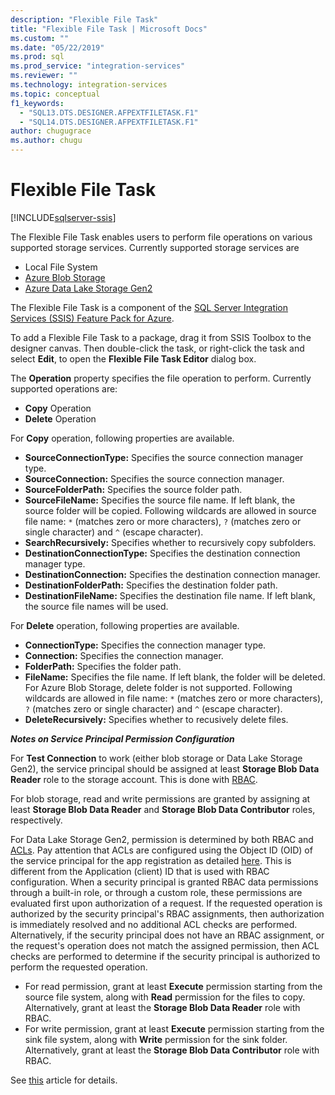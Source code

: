 ```yaml
---
description: "Flexible File Task"
title: "Flexible File Task | Microsoft Docs"
ms.custom: ""
ms.date: "05/22/2019"
ms.prod: sql
ms.prod_service: "integration-services"
ms.reviewer: ""
ms.technology: integration-services
ms.topic: conceptual
f1_keywords: 
  - "SQL13.DTS.DESIGNER.AFPEXTFILETASK.F1"
  - "SQL14.DTS.DESIGNER.AFPEXTFILETASK.F1"
author: chugugrace
ms.author: chugu
---
```

# Flexible File Task

[!INCLUDE[sqlserver-ssis](../../includes/applies-to-version/sqlserver-ssis.md)]

The Flexible File Task enables users to perform file operations on various supported storage services.
Currently supported storage services are

- Local File System
- [Azure Blob Storage](https://azure.microsoft.com/services/storage/blobs/)
- [Azure Data Lake Storage Gen2](https://docs.microsoft.com/azure/storage/blobs/data-lake-storage-introduction)

The Flexible File Task is a component of the [SQL Server Integration Services (SSIS) Feature Pack for Azure](../../integration-services/azure-feature-pack-for-integration-services-ssis.md).

To add a Flexible File Task to a package, drag it from SSIS Toolbox to the designer canvas. Then double-click the task, or right-click the task and select **Edit**, to open the **Flexible File Task Editor** dialog box.

The **Operation** property specifies the file operation to perform.
Currently supported operations are:
- **Copy** Operation
- **Delete** Operation

For **Copy** operation, following properties are available.

- **SourceConnectionType:** Specifies the source connection manager type.
- **SourceConnection:** Specifies the source connection manager.
- **SourceFolderPath:** Specifies the source folder path.
- **SourceFileName:** Specifies the source file name. If left blank, the source folder will be copied. Following wildcards are allowed in source file name: `*` (matches zero or more characters), `?` (matches zero or single character) and `^` (escape character).
- **SearchRecursively:** Specifies whether to recursively copy subfolders.
- **DestinationConnectionType:** Specifies the destination connection manager type.
- **DestinationConnection:** Specifies the destination connection manager.
- **DestinationFolderPath:** Specifies the destination folder path.
- **DestinationFileName:** Specifies the destination file name. If left blank, the source file names will be used.

For **Delete** operation, following properties are available.
- **ConnectionType:** Specifies the connection manager type.
- **Connection:** Specifies the connection manager.
- **FolderPath:** Specifies the folder path.
- **FileName:** Specifies the file name. If left blank, the folder will be deleted. For Azure Blob Storage, delete folder is not supported. Following wildcards are allowed in file name: `*` (matches zero or more characters), `?` (matches zero or single character) and `^` (escape character).
- **DeleteRecursively:** Specifies whether to recusively delete files.

***Notes on Service Principal Permission Configuration***

For **Test Connection** to work (either blob storage or Data Lake Storage Gen2), the service principal should be assigned at least **Storage Blob Data Reader** role to the storage account.
This is done with [RBAC](https://docs.microsoft.com/azure/storage/common/storage-auth-aad-rbac-portal#assign-rbac-roles-using-the-azure-portal).

For blob storage, read and write permissions are granted by assigning at least **Storage Blob Data Reader** and **Storage Blob Data Contributor** roles, respectively.

For Data Lake Storage Gen2, permission is determined by both RBAC and [ACLs](https://docs.microsoft.com/azure/storage/blobs/data-lake-storage-how-to-set-permissions-storage-explorer).
Pay attention that ACLs are configured using the Object ID (OID) of the service principal for the app registration as detailed [here](https://docs.microsoft.com/azure/storage/blobs/data-lake-storage-access-control#how-do-i-set-acls-correctly-for-a-service-principal).
This is different from the Application (client) ID that is used with RBAC configuration.
When a security principal is granted RBAC data permissions through a built-in role, or through a custom role, these permissions are evaluated first upon authorization of a request.
If the requested operation is authorized by the security principal's RBAC assignments, then authorization is immediately resolved and no additional ACL checks are performed.
Alternatively, if the security principal does not have an RBAC assignment, or the request's operation does not match the assigned permission, then ACL checks are performed to determine if the security principal is authorized to perform the requested operation.

- For read permission, grant at least **Execute** permission starting from the source file system, along with **Read** permission for the files to copy. Alternatively, grant at least the **Storage Blob Data Reader** role with RBAC.
- For write permission, grant at least **Execute** permission starting from the sink file system, along with **Write** permission for the sink folder. Alternatively, grant at least the **Storage Blob Data Contributor** role with RBAC.

See [this](https://docs.microsoft.com/azure/storage/blobs/data-lake-storage-access-control) article for details.
